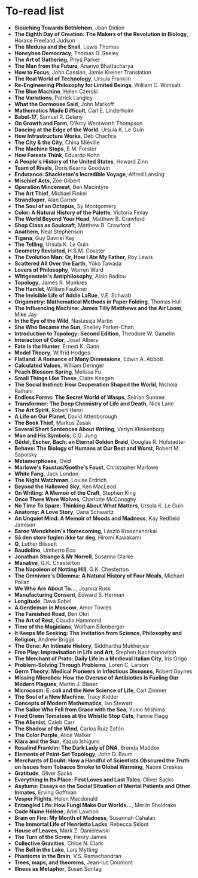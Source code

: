 # To-read list

* **Slouching Towards Bethlehem**, Joan Didion
* **The Eighth Day of Creation: The Makers of the Revolution in Biology**, Horace Freeland Judson 
* **The Medusa and the Snail**, Lewis Thomas
* **Honeybee Democracy**, Thomas D. Seeley
* **The Art of Gathering**, Priya Parker
* **The Man from the Future**, Ananyo Bhattacharya
* **How to Focus**, John Cassian, Jamie Kreiner Translation
* **The Real World of Technology**, Ursula Franklin
* **Re-Engineering Philosophy for Limited Beings**, William C. Wimsatt
* **The Blue Machine**, Helen Czerski
* **The Variations**, Patrick Langley
* **What the Dormouse Said**, John Markoff
* **Mathematics Made Difficult**, Carl E. Linderholm
* **Babel-17**, Samuel R. Delany
* **On Growth and Form**, D'Arcy Wentworth Thompson
* **Dancing at the Edge of the World**, Ursula K. Le Guin
* **How Infrastructure Works**, Deb Chachra
* **The City & the City**, China Miéville
* **The Machine Stops**, E.M. Forster
* **How Forests Think**, Eduardo Kohn
* **A People's History of the United States**, Howard Zinn
* **Team of Rivals**, Doris Kearns Goodwin
* **Endurance: Shackleton's Incredible Voyage**, Alfred Lansing
* **Mischief Acts**, Zoe  Gilbert
* **Operation Mincemeat**, Ben Macintyre
* **The Art Thief**, Michael Finkel
* **Strandloper**, Alan Garner
* **The Soul of an Octopus**, Sy Montgomery
* **Color: A Natural History of the Palette**, Victoria Finlay
* **The World Beyond Your Head**, Matthew B. Crawford
* **Shop Class as Soulcraft**, Matthew B. Crawford
* **Anathem**, Neal Stephenson
* **Tigana**, Guy Gavriel Kay
* **The Telling**, Ursula K. Le Guin
* **Geometry Revisited**, H.S.M. Coxeter
* **The Evolution Man: Or, How I Ate My Father**, Roy  Lewis
* **Scattered All Over the Earth**, Yōko Tawada
* **Lovers of Philosophy**, Warren  Ward
* **Wittgenstein's Antiphilosophy**, Alain Badiou
* **Topology**, James R. Munkres
* **The Hamlet**, William Faulkner
* **The Invisible Life of Addie LaRue**, V.E. Schwab
* **Origametry: Mathematical Methods in Paper Folding**, Thomas Hull
* **The Influencing Machine: James Tilly Matthews and the Air Loom**, Mike Jay
* **In the Eye of the Wild**, Nastassja Martin
* **She Who Became the Sun**, Shelley Parker-Chan
* **Introduction to Topology: Second Edition**, Theodore W. Gamelin
* **Interaction of Color**, Josef Albers
* **Fate Is the Hunter**, Ernest K. Gann
* **Model Theory**, Wilfrid Hodges
* **Flatland: A Romance of Many Dimensions**, Edwin A. Abbott
* **Calculated Values**, William Deringer
* **Peach Blossom Spring**, Melissa Fu
* **Small Things Like These**, Claire Keegan
* **The Social Instinct: How Cooperation Shaped the World**, Nichola Raihani
* **Endless Forms: The Secret World of Wasps**, Seirian Sumner
* **Transformer: The Deep Chemistry of Life and Death**, Nick Lane
* **The Art Spirit**, Robert Henri
* **A Life on Our Planet**, David Attenborough
* **The Book Thief**, Markus Zusak
* **Several Short Sentences About Writing**, Verlyn Klinkenborg
* **Man and His Symbols**, C.G. Jung
* **Gödel, Escher, Bach: an Eternal Golden Braid**, Douglas R. Hofstadter
* **Behave: The Biology of Humans at Our Best and Worst**, Robert M. Sapolsky
* **Metamorphoses**, Ovid
* **Marlowe's Faustus/Goethe's Faust**, Christopher Marlowe
* **White Fang**, Jack London
* **The Night Watchman**, Louise Erdrich
* **Beyond the Hallowed Sky**, Ken MacLeod
* **On Writing: A Memoir of the Craft**, Stephen King
* **Once There Were Wolves**, Charlotte McConaghy
* **No Time To Spare: Thinking About What Matters**, Ursula K. Le Guin
* **Anatomy: A Love Story**, Dana Schwartz
* **An Unquiet Mind: A Memoir of Moods and Madness**, Kay Redfield Jamison
* **Baron Wenckheim's Homecoming**, László Krasznahorkai
* **Så den store fuglen ikke tar deg**, Hiromi Kawakami
* **Q**, Luther Blissett
* **Baudolino**, Umberto Eco
* **Jonathan Strange & Mr Norrell**, Susanna Clarke
* **Manalive**, G.K. Chesterton
* **The Napoleon of Notting Hill**, G.K. Chesterton
* **The Omnivore's Dilemma: A Natural History of Four Meals**, Michael Pollan
* **We Who Are About To...**, Joanna Russ
* **Manufacturing Consent**, Edward S. Herman
* **Longitude**, Dava Sobel
* **A Gentleman in Moscow**, Amor Towles
* **The Famished Road**, Ben Okri
* **The Art of Rest**, Claudia Hammond
* **Time of the Magicians**, Wolfram Eilenberger
* **It Keeps Me Seeking: The Invitation from Science, Philosophy and Religion**, Andrew Briggs
* **The Gene: An Intimate History**, Siddhartha Mukherjee
* **Free Play: Improvisation in Life and Art**, Stephen Nachmanovitch
* **The Merchant of Prato: Daily Life in a Medieval Italian City**, Iris Origo
* **Problem-Solving Through Problems**, Loren C. Larson
* **Germ Theory: Medical Pioneers in Infectious Diseases**, Robert Gaynes
* **Missing Microbes: How the Overuse of Antibiotics Is Fueling Our Modern Plagues**, Martin J. Blaser
* **Microcosm: E. coli and the New Science of Life**, Carl Zimmer
* **The Soul of a New Machine**, Tracy Kidder
* **Concepts of Modern Mathematics**, Ian Stewart
* **The Sailor Who Fell from Grace with the Sea**, Yukio Mishima
* **Fried Green Tomatoes at the Whistle Stop Cafe**, Fannie Flagg
* **The Alienist**, Caleb Carr
* **The Shadow of the Wind**, Carlos Ruiz Zafón
* **The Color Purple**, Alice Walker
* **Klara and the Sun**, Kazuo Ishiguro
* **Rosalind Franklin: The Dark Lady of DNA**, Brenda Maddox
* **Elements of Point-Set Topology**, John D. Baum
* **Merchants of Doubt: How a Handful of Scientists Obscured the Truth on Issues from Tobacco Smoke to Global Warming**, Naomi Oreskes
* **Gratitude**, Oliver Sacks
* **Everything in Its Place: First Loves and Last Tales**, Oliver Sacks
* **Asylums: Essays on the Social Situation of Mental Patients and Other Inmates**, Erving Goffman
* **Vesper Flights**, Helen Macdonald
* **Entangled Life: How Fungi Make Our Worlds...**, Merlin Sheldrake
* **Code Name Hélène**, Ariel Lawhon
* **Brain on Fire: My Month of Madness**, Susannah Cahalan
* **The Immortal Life of Henrietta Lacks**, Rebecca Skloot
* **House of Leaves**, Mark Z. Danielewski
* **The Turn of the Screw**, Henry James
* **Collective Gravities**, Chloe N. Clark
* **The Bell in the Lake**, Lars Mytting
* **Phantoms in the Brain**, V.S. Ramachandran
* **Trees, maps, and theorems**, Jean-luc Doumont
* **Illness as Metaphor**, Susan Sontag

